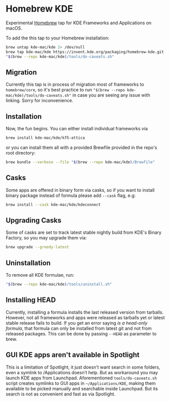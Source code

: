 # Homebrew KDE
Experimental [Homebrew](http://brew.sh) tap for KDE Frameworks and Applications on macOS.

To add the this tap to your Homebrew installation:
```sh
brew untap kde-mac/kde 2> /dev/null
brew tap kde-mac/kde https://invent.kde.org/packaging/homebrew-kde.git --force-auto-update
"$(brew --repo kde-mac/kde)/tools/do-caveats.sh"
```

## Migration
Currently this tap is in process of migration most of frameworks to `homebrew/core`, so it's best practice to run `"$(brew --repo kde-mac/kde)/tools/do-caveats.sh"` in case you are seeing any issue with linking. Sorry for inconvenience.

## Installation 
Now, the fun begins. You can either install individual frameworks via
```sh
brew install kde-mac/kde/kf5-attica
```
or you can install them all with a provided Brewfile provided in the repo's root directory:
```sh
brew bundle --verbose --file "$(brew --repo kde-mac/kde)/Brewfile"
```

## Casks 
Some apps are offered in binary form via casks, so if you want to install binary package instead of formula please add `--cask` flag, e.g:
```sh
brew install --cask kde-mac/kde/kdeconnect
```

## Upgrading Casks
Some of casks are set to track latest stable nightly build from KDE's Binary Factory, so you may upgrade them via:
```sh
brew upgrade --greedy-latest
```

## Uninstallation
To remove all KDE formulae, run:
```sh
"$(brew --repo kde-mac/kde)/tools/uninstall.sh"
```

## Installing HEAD
Currently, installing a formula installs the last released version from tarballs. However, not all frameworks and apps were released as tarballs yet or latest stable release fails to build. If you get an error saying *is a head-only formula*, that formula can only be installed from latest git and not from released packages. This can be done by passing `--HEAD` as parameter to brew.

## GUI KDE apps aren't available in Spotlight
This is a limitation of Spotlight, it just doesn’t want search in some folders, even a symlink to /Applications doesn’t help. But as workaround you may launch KDE apps from Launchpad. Aforementioned `tools/do-caveats.sh` script creates symlinks to GUI apps in `~/Applications/KDE`, making them available to be picked manually and searchable inside Launchpad. But its search is not as convenient and fast as via Spotlight.
